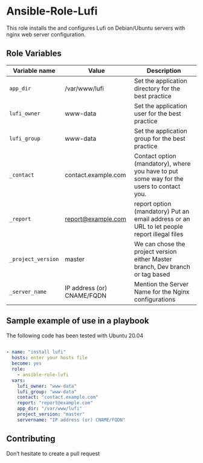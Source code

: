 Ansible-Role-Lufi
=========
This role installs the and configures Lufi on Debian/Ubuntu servers with nginx web server configuration.

Role Variables
-------------- 
| Variable name | Value | Description |
| ------------- | ----- | ----------- |
| `app_dir` | /var/www/lufi | Set the application directory for the best practice |
| `lufi_owner` | www-data | Set the application user for the best practice |
| `lufi_group` | www-data | Set the application group for the best practice |
| `_contact` | contact.example.com | Contact option (mandatory), where you have to put some way for the users to contact you. |
| `_report` | report@example.com | report option (mandatory) Put an email address or an URL to let people report illegal files |
| `_project_version` | master | We can chose the project version either Master branch, Dev branch or tag based |
| `_server_name` | IP address (or) CNAME/FQDN | Mention the Server Name for the Nginx configurations |

Sample example of use in a playbook
--------------

The following code has been tested with Ubuntu 20.04

```yaml
 
- name: "install lufi"
  hosts: enter your hosts file
  become: yes
  role:
    - ansible-role-lufi
  vars:
    lufi_owner: "www-data"
    lufi_group: "www-data"
    contact: "contact.example.com"
    report: "report@example.com"
    app_dir: "/var/www/lufi"
    project_version: "master"
    servername: "IP address (or) CNAME/FQDN"
```   

Contributing
------------
Don’t hesitate to create a pull request









